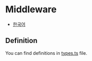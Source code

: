 # Middleware

* [한국어](middleware_kr.md)

## Definition

You can find definitions in [types.ts](../scripts/middleware/types.ts) file.
